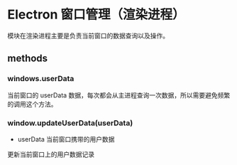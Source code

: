 # Electron 窗口管理（渲染进程）

模块在渲染进程主要是负责当前窗口的数据查询以及操作。

## methods

### windows.userData

当前窗口的 userData 数据，每次都会从主进程查询一次数据，所以需要避免频繁的调用这个方法。

### window.updateUserData(userData)

- userData 当前窗口携带的用户数据

更新当前窗口上的用户数据记录